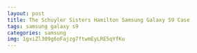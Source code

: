 ```yaml
---
layout: post
title: The Schuyler Sisters Hamilton Samsung Galaxy S9 Case
tags: samsung galaxy s9
categories: samsung
img: 1gxiZl309g6oFajzg7ftwmEyLRE5qYfKu
---
```

